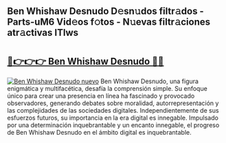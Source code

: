 ## Ben Whishaw Desnudo D𝚎sn𝚞dos filtr𝚊dos - Parts-uM6 Vid𝚎os f𝚘tos - N𝚞evas filtr𝚊ciones atr𝚊ctivas ITlws

# <h2><a href="http://mb5cubj.tromn.icu/?c=Ben+Whishaw+Desnudo">🔗👉👉👉 Ben Whishaw Desnudo 🔗🔗</a></h2>

[![Ben Whishaw Desnudo nuevo](https://i.imgur.com/pEAQMta.gif)](http://mb5cubj.tromn.icu/?c=Ben+Whishaw+Desnudo)
Ben Whishaw Desnudo, una figura enigmática y multifacética, desafía la comprensión simple. Su enfoque único para crear una presencia en línea ha fascinado y provocado observadores, generando debates sobre moralidad, autorrepresentación y las complejidades de las sociedades digitales. Independientemente de sus esfuerzos futuros, su importancia en la era digital es innegable. Impulsado por una determinación inquebrantable y un encanto innegable, el progreso de Ben Whishaw Desnudo en el ámbito digital es inquebrantable.
